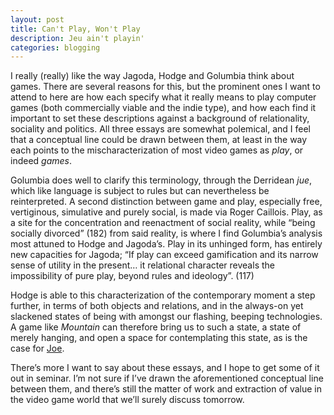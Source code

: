 ```yaml
---
layout: post
title: Can't Play, Won't Play
description: Jeu ain't playin'
categories: blogging
---
```

I really (really) like the way Jagoda, Hodge and Golumbia think about games. There are several reasons for this, but the prominent ones I want to attend to here are how each specify what it really means to play computer games (both commercially viable and the indie type), and how each find it important to set these descriptions against a background of relationality, sociality and politics. All three essays are somewhat polemical, and I feel that a conceptual line could be drawn between them, at least in the way each points to the mischaracterization of most video games as *play*, or indeed *games*.

Golumbia does well to clarify this terminology, through the Derridean *jue*, which like language is subject to rules but can nevertheless be reinterpreted. A second distinction between game and play, especially free, vertiginous, simulative and purely social, is made via Roger Caillois. Play, as a site for the concentration and reenactment of social reality, while “being socially divorced” (182) from said reality, is where I find Golumbia’s analysis most attuned to Hodge and Jagoda’s. Play in its unhinged form, has entirely new capacities for Jagoda; “If play can exceed gamification and its narrow sense of utility in the present… it relational character reveals the impossibility of pure play, beyond rules and ideology”. (117)

Hodge is able to this characterization of the contemporary moment a step further, in terms of both objects and relations, and in the always-on yet slackened states of being with amongst our flashing, beeping technologies. A game like *Mountain* can therefore bring us to such a state, a state of merely hanging, and open a space for contemplating this state, as is the case for [Joe](http://joetorok.github.io/blog/2016-03-09/games-notes.html).

There’s more I want to say about these essays, and I hope to get some of it out in seminar. I’m not sure if I’ve drawn the aforementioned conceptual line between them, and there’s still the matter of work and extraction of value in the video game world that we’ll surely discuss tomorrow.
